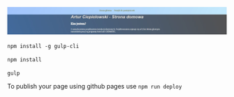 ![Homepage screenshot](src/assets/img/readMe.jpg)

`npm install -g gulp-cli`

`npm install`

`gulp`

To publish your page using github pages use `npm run deploy`
